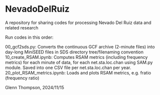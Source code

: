 # NevadoDelRuiz
A repository for sharing codes for processing Nevado Del Ruiz data and related research

Run codes in this order:

00_gcf2sds.py:               Converts the continuous GCF archive (2-minute files) into day-long MiniSEED files in SDS directory tree/filenaming convention
10_create_RSAM.ipynb:        Computes RSAM metrics (including frequency metrics) for each minute of data, for each net.sta.loc.chan using SAM.py module. Saved into one CSV file per net.sta.loc.chan per year.
20_plot_RSAM_metrics.ipynb:  Loads and plots RSAM metrics, e.g. fratio (frequency ratio)

Glenn Thompson, 2024/11/15
